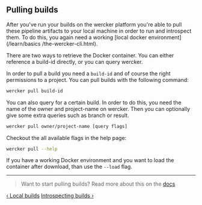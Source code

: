 ## Pulling builds

After you've run your builds on the wercker platform you're able to pull these
pipeline artifacts to your local machine in order to run and introspect them. To
do this, you again need a working [local docker environment](/learn/basics
/the-wercker-cli.html).

There are two ways to retrieve the Docker container. You can either reference a
build-id directly, or you can query wercker.

In order to pull a build you need a `build-id` and of course the right
permissions to a project. You can pull builds with the following
command:

```sh
wercker pull build-id
```

You can also query for a certain build. In order to do this, you need the name
of the owner and project-name on wercker. Then you can optionally give some
extra queries such as branch or result.

```sh
wercker pull owner/project-name [query flags]
```

Checkout the all available flags in the help page:

```sh
wercker pull --help
```

If you have a working Docker environment and you want to load the container
after download, than use the `--load` flag.

- - -
> Want to start pulling builds? Read more about this on the
> [docs](/docs/using-the-cli/pulling-containers.html)

[&lsaquo; Local builds](/learn/build/local-builds.html "nav previous build")
[Introspecting builds &rsaquo;](/learn/build/introspecting-builds.html "nav next build")
